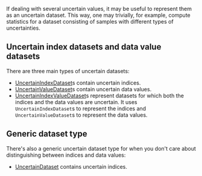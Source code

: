 If dealing with several uncertain values, it may be useful to represent them
as an uncertain dataset. This way, one may trivially, for example, compute
statistics for a dataset consisting of samples with different types of
uncertainties.

## Uncertain index datasets and data value datasets

There are three main types of uncertain datasets:

- [UncertainIndexDataset](uncertain_index_dataset.md)s contain uncertain indices.
- [UncertainValueDataset](uncertain_value_dataset.md)s contain uncertain data values. 
- [UncertainIndexValueDataset](uncertain_indexvalue_dataset.md)s represent datasets for 
    which both the indices and the data values are uncertain. It uses
    `UncertainIndexDataset`s to represent the indices and `UncertainValueDataset`s
    to represent the data values.

## Generic dataset type

There's also a generic uncertain dataset type for when you don't care about distinguishing 
between indices and data values:

- [UncertainDataset](uncertain_dataset.md) contains uncertain indices.
